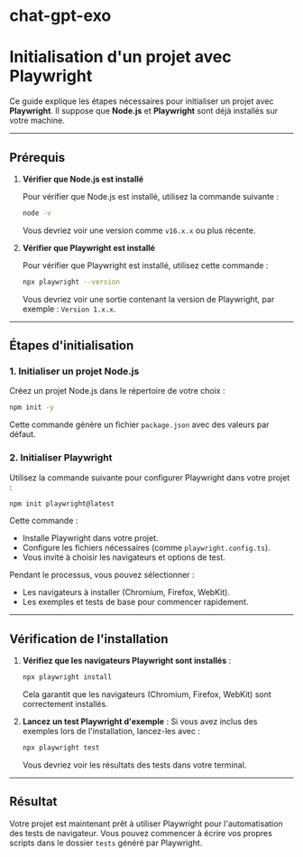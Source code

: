 # chat-gpt-exo

# Initialisation d'un projet avec Playwright

Ce guide explique les étapes nécessaires pour initialiser un projet avec **Playwright**. Il suppose que **Node.js** et **Playwright** sont déjà installés sur votre machine.

---

## Prérequis

1. **Vérifier que Node.js est installé**
   
   Pour vérifier que Node.js est installé, utilisez la commande suivante :
   ```bash
   node -v
   ```
   Vous devriez voir une version comme `v16.x.x` ou plus récente.

2. **Vérifier que Playwright est installé**
   
   Pour vérifier que Playwright est installé, utilisez cette commande :
   ```bash
   npx playwright --version
   ```
   Vous devriez voir une sortie contenant la version de Playwright, par exemple : `Version 1.x.x`.

---

## Étapes d'initialisation

### 1. Initialiser un projet Node.js

Créez un projet Node.js dans le répertoire de votre choix :
```bash
npm init -y
```
Cette commande génère un fichier `package.json` avec des valeurs par défaut.

### 2. Initialiser Playwright

Utilisez la commande suivante pour configurer Playwright dans votre projet :
```bash
npm init playwright@latest
```
Cette commande :
- Installe Playwright dans votre projet.
- Configure les fichiers nécessaires (comme `playwright.config.ts`).
- Vous invite à choisir les navigateurs et options de test.

Pendant le processus, vous pouvez sélectionner :
- Les navigateurs à installer (Chromium, Firefox, WebKit).
- Les exemples et tests de base pour commencer rapidement.

---

## Vérification de l'installation

1. **Vérifiez que les navigateurs Playwright sont installés** :
   ```bash
   npx playwright install
   ```
   Cela garantit que les navigateurs (Chromium, Firefox, WebKit) sont correctement installés.

2. **Lancez un test Playwright d'exemple** :
   Si vous avez inclus des exemples lors de l'installation, lancez-les avec :
   ```bash
   npx playwright test
   ```
   Vous devriez voir les résultats des tests dans votre terminal.

---

## Résultat

Votre projet est maintenant prêt à utiliser Playwright pour l'automatisation des tests de navigateur.
Vous pouvez commencer à écrire vos propres scripts dans le dossier `tests` généré par Playwright.

